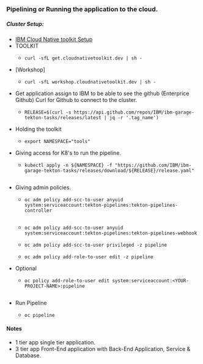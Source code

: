 ### Pipelining or Running the application to the cloud.
##### Cluster Setup:
- [IBM Cloud Native toolkit Setup ](https://cloudnativetoolkit.dev/resources/workshop/setup/)
- TOOLKIT 
   -  ```
      curl -sfL get.cloudnativetoolkit.dev | sh -
- [Workshop]
  - ```
    curl -sfL workshop.cloudnativetoolkit.dev | sh -

* Get application assign to IBM to be able to see the github (Enterprice Github) Curl for Github to connect to the cluster.
  - ```
    RELEASE=$(curl -s https://api.github.com/repos/IBM/ibm-garage-tekton-tasks/releases/latest | jq -r '.tag_name')

* Holding the toolkit
  - ```
    export NAMESPACE="tools"

* Giving access for K8's to run the pipeline.
  - ```
    kubectl apply -n ${NAMESPACE} -f "https://github.com/IBM/ibm-garage-tekton-tasks/releases/download/${RELEASE}/release.yaml"
   
* Giving admin policies.
  - ```
    oc adm policy add-scc-to-user anyuid system:serviceaccount:tekton-pipelines:tekton-pipelines-controller
      
  - ```
    oc adm policy add-scc-to-user anyuid system:serviceaccount:tekton-pipelines:tekton-pipelines-webhook
  - ```
    oc adm policy add-scc-to-user privileged -z pipeline
  - ```
    oc adm policy add-role-to-user edit -z pipeline

* Optional
  - ```
    oc policy add-role-to-user edit system:serviceaccount:<YOUR-PROJECT-NAME>:pipeline
   
* Run Pipeline
  - ```
    oc pipeline

#### Notes
* 1 tier app single tier application.
* 3 tier app Front-End application with Back-End Application, Service & Database.
